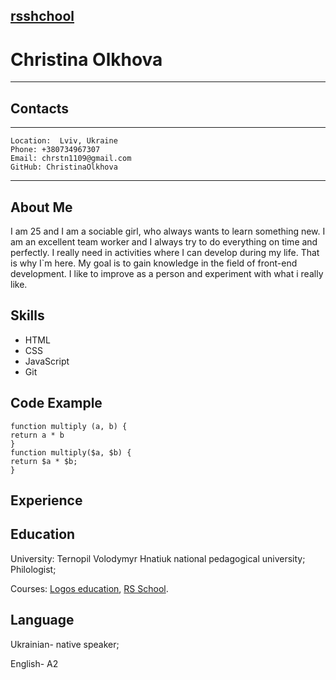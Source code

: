 [rsshchool](https://github.com/ChristinaOlkhova)
---
# Christina Olkhova
---
## Contacts
---
```
Location:  Lviv, Ukraine
Phone: +380734967307
Email: chrstn1109@gmail.com
GitHub: ChristinaOlkhova
```
---
## About Me
I am 25 and I am a sociable girl, who always wants to learn something new. I am an excellent team worker and I always try to do everything on time and perfectly.  I really need in activities where I can develop during my life. That is why I`m here. My goal is to gain knowledge in the field of front-end development. I like to improve as a person and experiment with what i really like.

## Skills
* HTML
* CSS
* JavaScript
* Git
## Code Example
~~~
function multiply (a, b) {
return a * b
}
function multiply($a, $b) {
return $a * $b;
}
~~~
## Experience
## Education
 University: Ternopil Volodymyr Hnatiuk national pedagogical university; Philologist;
 
 Courses: [Logos education](https://lviv.logos-academy.com/javascript-z-nulya-yak-staty-programistom-yakshho-ty-chajnyk), [RS School](https://rs.school/).
 ## Language
 Ukrainian-  native speaker;
 
 English- A2

